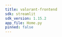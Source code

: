 ```yaml
---
title: valorant-frontend
sdk: streamlit
sdk_version: 1.15.2
app_file: Home.py
pinned: false
---
```

